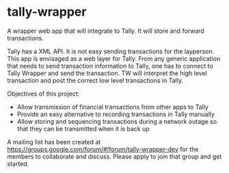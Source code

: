 tally-wrapper
=============

A wrapper web app that will integrate to Tally. It will store and forward transactions.

Tally has a XML API. It is not easy sending transactions for the layperson. This app is envisaged as a web layer for Tally. From any generic application that needs to send transaction information to Tally, one has to connect to Tally Wrapper and send the transaction. TW will interpret the high level transaction and post the correct low level transactions in Tally.

Objectives of this project:
* Allow transmission of financial transactions from other apps to Tally
* Provide an easy alternative to recording transactions in Tally manually
* Allow storing and sequencing transactions during a network outage so that they can be transmitted when it is back up

A mailing list has been created at https://groups.google.com/forum/#!forum/tally-wrapper-dev for the members to collaborate and discuss. Please apply to join that group and get started.